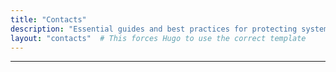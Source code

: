 ```yaml
---
title: "Contacts"
description: "Essential guides and best practices for protecting systems, networks, and data from cyber threats. Learn about security tools, threat mitigation, and proactive measures to safeguard your digital environment."
layout: "contacts"  # This forces Hugo to use the correct template
---
```

___